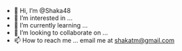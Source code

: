 - 👋 Hi, I’m @Shaka48
- 👀 I’m interested in ...
- 🌱 I’m currently learning ...
- 💞️ I’m looking to collaborate on ...
- 📫 How to reach me ... email me at shakatm@gmail.com

<!---
Shaka48/Shaka48 is a ✨ special ✨ repository because its `README.md` (this file) appears on your GitHub profile.
You can click the Preview link to take a look at your changes.
--->
